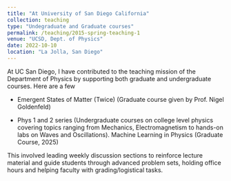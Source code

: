 ```yaml
---
title: "At University of San Diego California"
collection: teaching
type: "Undegraduate and Graduate courses"
permalink: /teaching/2015-spring-teaching-1
venue: "UCSD, Dept. of Physics"
date: 2022-10-10
location: "La Jolla, San Diego"
---
```


At UC San Diego, I have contributed to the teaching mission of the Department of Physics by supporting both graduate and undergraduate courses. Here are a few

- Emergent States of Matter (Twice) (Graduate course given by Prof. Nigel Goldenfeld)

- Phys 1 and 2 series (Undergraduate courses on college level physics covering topics ranging from Mechanics, Electromagnetism to hands-on labs on Waves and Oscillations).
Machine Learning in Physics (Graduate Course, 2025)

This involved leading weekly discussion sections to reinforce lecture material and guide students through advanced problem sets, holding office hours and helping faculty with grading/logistical tasks.
